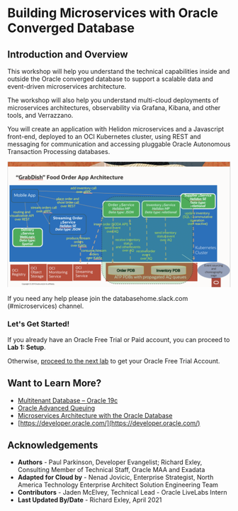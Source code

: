 # Building Microservices with Oracle Converged Database
## Introduction and Overview

This workshop will help you understand the technical capabilities inside and outside the Oracle converged database to support a scalable data and event-driven microservices architecture.

<if type="multicloud-freetier">
The workshop will also help you understand multi-cloud deployments of microservices architectures, observability via Grafana, Kibana, and other tools, and Verrazzano.
</if>

You will create an application with Helidon microservices and a Javascript front-end, deployed to an OCI Kubernetes cluster, using REST and messaging for communication and accessing pluggable Oracle Autonomous Transaction Processing databases.

![](./images/architecture.png " ")

If you need any help please join the databasehome.slack.com (#microservices) channel.

### Let's Get Started!

If you already have an Oracle Free Trial or Paid account, you can proceed to **Lab 1: Setup**.

Otherwise, [proceed to the next lab](#next) to get your Oracle Free Trial Account.

## Want to Learn More?

* [Multitenant Database – Oracle 19c](https://www.oracle.com/database/technologies/multitenant.html)
* [Oracle Advanced Queuing](https://docs.oracle.com/en/database/oracle/oracle-database/19/adque/aq-introduction.html)
* [Microservices Architecture with the Oracle Database](https://www.oracle.com/technetwork/database/availability/trn5515-microserviceswithoracle-5187372.pdf)
* [https://developer.oracle.com/](https://developer.oracle.com/)

## Acknowledgements
* **Authors** - Paul Parkinson, Developer Evangelist; Richard Exley, Consulting Member of Technical Staff, Oracle MAA and Exadata
* **Adapted for Cloud by** -  Nenad Jovicic, Enterprise Strategist, North America Technology Enterprise Architect Solution Engineering Team
* **Contributors** - Jaden McElvey, Technical Lead - Oracle LiveLabs Intern
* **Last Updated By/Date** - Richard Exley, April 2021
